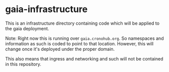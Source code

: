 # gaia-infrastructure

This is an infrastructure directory containing code which will be applied to the gaia deployment.

Note: Right now this is running over `gaia.cronohub.org`. So namespaces and information as such is
coded to point to that location. However, this will change once it's deployed under the proper domain.

This also means that ingress and networking and such will not be contained in this repository.
